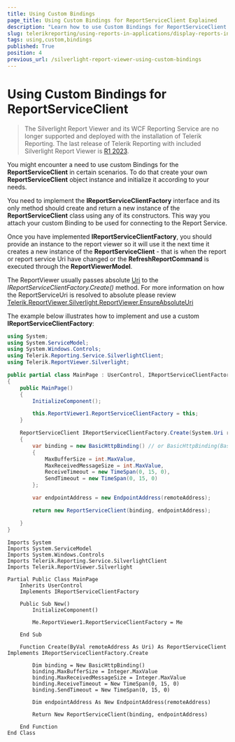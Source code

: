 ```yaml
---
title: Using Custom Bindings
page_title: Using Custom Bindings for ReportServiceClient Explained
description: "Learn how to use Custom Bindings for ReportServiceClient in Telerik Reporting Silverlight Report Viewer."
slug: telerikreporting/using-reports-in-applications/display-reports-in-applications/silverlight-application/using-custom-bindings
tags: using,custom,bindings
published: True
position: 4
previous_url: /silverlight-report-viewer-using-custom-bindings
---
```


# Using Custom Bindings for ReportServiceClient

> The Silverlight Report Viewer and its WCF Reporting Service are no longer supported and deployed with the installation of Telerik Reporting. The last release of Telerik Reporting with included Silverlight Report Viewer is [R1 2023](https://www.telerik.com/support/whats-new/reporting/release-history/progress-telerik-reporting-r1-2023-17-0-23-118).

You might encounter a need to use custom Bindings for the __ReportServiceClient__ in certain scenarios. To do that create your own __ReportServiceClient__ object instance and initialize it according to your needs.

You need to implement the __IReportServiceClientFactory__ interface and its only method should create and return a new instance of the __ReportServiceClient__ class using any of its constructors. This way you attach your custom Binding to be used for connecting to the Report Service.

Once you have implemented __IReportServiceClientFactory__, you should provide an instance to the report viewer so it will use it the next time it creates a new instance of the __ReportServiceClient__ - that is when the report or report service Uri have changed or the __RefreshReportCommand__ is executed through the __ReportViewerModel__.

The ReportViewer usually passes absolute [Uri](https://learn.microsoft.com/en-us/previous-versions/windows/silverlight/dotnet-windows-silverlight/txt7706a(v=vs.95)) to the _IReportServiceClientFactory.Create()_ method. For more information on how the ReportServiceUri is resolved to absolute please review [Telerik.ReportViewer.Silverlight.ReportViewer.EnsureAbsoluteUri](/api/Telerik.ReportViewer.Silverlight.ReportViewer#Telerik_ReportViewer_Silverlight_ReportViewer_EnsureAbsoluteUri_System_Uri_)

The example below illustrates how to implement and use a custom __IReportServiceClientFactory__:

````C#
using System;
using System.ServiceModel;
using System.Windows.Controls;
using Telerik.Reporting.Service.SilverlightClient;
using Telerik.ReportViewer.Silverlight;

public partial class MainPage : UserControl, IReportServiceClientFactory
{
	public MainPage()
	{
		InitializeComponent();

		this.ReportViewer1.ReportServiceClientFactory = this;
	}

	ReportServiceClient IReportServiceClientFactory.Create(System.Uri remoteAddress)
	{
		var binding = new BasicHttpBinding() // or BasicHttpBinding(BasicHttpSecurityMode.Transport) overload if SSL is used
		{
			MaxBufferSize = int.MaxValue,
			MaxReceivedMessageSize = int.MaxValue,
			ReceiveTimeout = new TimeSpan(0, 15, 0),
			SendTimeout = new TimeSpan(0, 15, 0)
		};

		var endpointAddress = new EndpointAddress(remoteAddress);

		return new ReportServiceClient(binding, endpointAddress);

	}
}
````
````VB.NET
Imports System
Imports System.ServiceModel
Imports System.Windows.Controls
Imports Telerik.Reporting.Service.SilverlightClient
Imports Telerik.ReportViewer.Silverlight

Partial Public Class MainPage
	Inherits UserControl
	Implements IReportServiceClientFactory

	Public Sub New()
		InitializeComponent()

		Me.ReportViewer1.ReportServiceClientFactory = Me

	End Sub
	
	Function Create(ByVal remoteAddress As Uri) As ReportServiceClient Implements IReportServiceClientFactory.Create

		Dim binding = New BasicHttpBinding()
		binding.MaxBufferSize = Integer.MaxValue
		binding.MaxReceivedMessageSize = Integer.MaxValue
		binding.ReceiveTimeout = New TimeSpan(0, 15, 0)
		binding.SendTimeout = New TimeSpan(0, 15, 0)

		Dim endpointAddress As New EndpointAddress(remoteAddress)

		Return New ReportServiceClient(binding, endpointAddress)

	End Function
End Class
````

